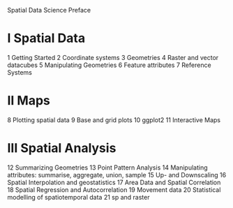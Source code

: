Spatial Data Science
Preface

# I Spatial Data

1 Getting Started
2 Coordinate systems
3 Geometries
4 Raster and vector datacubes
5 Manipulating Geometries
6 Feature attributes
7 Reference Systems

# II Maps

8 Plotting spatial data
9 Base and grid plots
10 ggplot2
11 Interactive Maps

# III Spatial Analysis

12 Summarizing Geometries
13 Point Pattern Analysis
14 Manipulating attributes: summarise, aggregate, union, sample
15 Up- and Downscaling
16 Spatial Interpolation and geostatistics
17 Area Data and Spatial Correlation
18 Spatial Regression and Autocorrelation
19 Movement data
20 Statistical modelling of spatiotemporal data
21 sp and raster